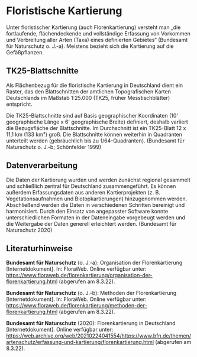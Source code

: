 # Floristische Kartierung

Unter floristischer Kartierung (auch Florenkartierung) versteht man „die fortlaufende, flächendeckende und vollständige Erfassung von Vorkommen und Verbreitung aller Arten (Taxa) eines definierten Gebietes“ (Bundesamt für Naturschutz o. J.-a). Meistens bezieht sich die Kartierung auf die Gefäßpflanzen.

## TK25-Blattschnitte

Als Flächenbezug für die floristische Kartierung in Deutschland dient ein Raster, das den Blattschnitten der amtlichen Topografischen Karten Deutschlands im Maßstab 1:25.000 (TK25, früher Messtischblätter) entspricht.

Die TK25-Blattschnitte sind auf Basis geographischer Koordinaten (10' geographische Länge x 6' geographische Breite) definiert, deshalb variiert die Bezugsfläche der Blattschnitte. Im Durchschnitt ist ein TK25-Blatt 12 x 11,1 km (133 km²) groß. Die Blattschnitte können weiterhin in Quadranten unterteilt werden (gebräuchlich bis zu 1/64-Quadranten). (Bundesamt für Naturschutz o. J.-b; Schönfelder 1999)

## Datenverarbeitung

Die Daten der Kartierung wurden und werden zunächst regional gesammelt und schließlich zentral für Deutschland zusammengeführt. Es können außerdem Erfassungsdaten aus anderen Kartierprojekten (z. B. Vegetationsaufnahmen und Biotopkartierungen) hinzugenommen werden. Abschließend werden die Daten in verschiedenen Schritten bereinigt und harmonisiert. Durch den Einsatz von angepasster Software konnte unterschiedlichen Formaten in der Dateneingabe vorgebeugt werden und die Weitergabe der Daten generell erleichtert werden. (Bundesamt für Naturschutz 2020)

## Literaturhinweise

**Bundesamt für Naturschutz** (o. J.-a): Organisation der Florenkartierung [Internetdokument]. In: FloraWeb. Online verfügbar unter: <https://www.floraweb.de/florenkartierung/organisation-der-florenkartierung.html> (abgerufen am 8.3.22).

**Bundesamt für Naturschutz** (o. J.-b): Methoden der Florenkartierung [Internetdokument]. In: FloraWeb. Online verfügbar unter: <https://www.floraweb.de/florenkartierung/methoden-der-florenkartierung.html> (abgerufen am 8.3.22).

**Bundesamt für Naturschutz** (2020): Florenkartierung in Deutschland [Internetdokument]. Online verfügbar unter: <https://web.archive.org/web/20210224041554/https://www.bfn.de/themen/artenschutz/erfassung-und-kartierung/florenkartierung.html> (abgerufen am 8.3.22).
